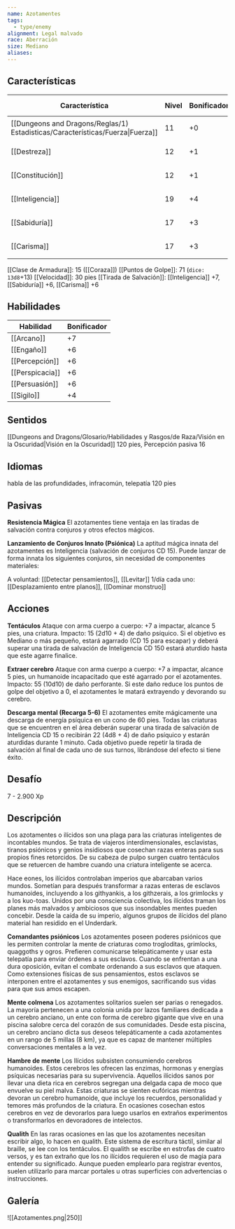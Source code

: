 ```yaml
---
name: Azotamentes
tags:
  - type/enemy
alignment: Legal malvado
race: Aberración
size: Mediano
aliases:
---
```


## Características

| Característica                                                                 | Nivel | Bonificador | Lanzar dado      |
| ------------------------------------------------------------------------------ | ----- | ----------- | ---------------- |
| [[Dungeons and Dragons/Reglas/1) Estadisticas/Características/Fuerza\|Fuerza]] | 11    | +0          | `dice: 1d20 + 0` |
| [[Destreza]]                                                                   | 12    | +1          | `dice: 1d20 + 0` |
| [[Constitución]]                                                               | 12    | +1          | `dice: 1d20 + 0` |
| [[Inteligencia]]                                                               | 19    | +4          | `dice: 1d20 + 0` |
| [[Sabiduría]]                                                                  | 17    | +3          | `dice: 1d20 + 0` |
| [[Carisma]]                                                                    | 17    | +3          | `dice: 1d20 + 0` |

[[Clase de Armadura]]: 15 ([[Coraza]])
[[Puntos de Golpe]]: 71 (`dice: 13d8`+13)
[[Velocidad]]: 30 pies
[[Tirada de Salvación]]: [[Inteligencia]] +7, [[Sabiduría]] +6, [[Carisma]] +6

## Habilidades

| Habilidad       | Bonificador |
| --------------- | ----------- |
| [[Arcano]]      | +7          |
| [[Engaño]]      | +6          |
| [[Percepción]]  | +6          |
| [[Perspicacia]] | +6          |
| [[Persuasión]]  | +6          |
| [[Sigilo]]      | +4          |

## Sentidos

[[Dungeons and Dragons/Glosario/Habilidades y Rasgos/de Raza/Visión en la Oscuridad|Visión en la Oscuridad]] 120 pies, 
Percepción pasiva 16

## Idiomas

habla de las profundidades, infracomún, telepatía 120 pies

## Pasivas

**Resistencia Mágica**
El azotamentes tiene ventaja en las tiradas de salvación contra conjuros y otros efectos mágicos.

**Lanzamiento de Conjuros Innato (Psiónica)**
La aptitud mágica innata del azotamentes es Inteligencia (salvación de conjuros CD 15). Puede lanzar de forma innata los siguientes conjuros, sin necesidad de componentes materiales:

A voluntad: [[Detectar pensamientos]], [[Levitar]]
1/día cada uno: [[Desplazamiento entre planos]], [[Dominar monstruo]]


## Acciones

**Tentáculos** 
Ataque con arma cuerpo a cuerpo: +7 a impactar, alcance 5 pies, una criatura. 
Impacto: 15 (2d10 + 4) de daño psíquico. Si el objetivo es Mediano o más pequeño, estará
agarrado (CD 15 para escapar) y deberá superar una tirada de salvación de Inteligencia CD 150 estará aturdido hasta que este agarre finalice.

**Extraer cerebro**
Ataque con arma cuerpo a cuerpo: +7 a impactar, alcance 5 pies, un humanoide incapacitado que esté agarrado por el azotamentes. 
Impacto: 55 (10d10) de daño perforante. Si este daño reduce los puntos de golpe del objetivo a 0, el azotamentes le matará extrayendo y devorando su cerebro.

**Descarga mental (Recarga 5-6)**
El azotamentes emite mágicamente una descarga de energía psíquica en un cono de 60 pies. Todas las criaturas que se encuentren en el área deberán superar una tirada de salvación de Inteligencia CD 15 o recibirán 22 (4d8 + 4) de daño psíquico y estarán aturdidas durante 1 minuto. Cada objetivo puede repetir la tirada de salvación al final de cada uno de sus turnos, librándose del efecto si tiene éxito.


## Desafío

7 - 2.900 Xp


## Descripción

Los azotamentes o ilícidos son una plaga para las criaturas inteligentes de incontables mundos. Se trata de viajeros interdimensionales, esclavistas, tiranos psiónicos y genios
insidiosos que cosechan razas enteras para sus propios fines retorcidos. De su cabeza de pulpo surgen cuatro tentáculos que se retuercen de hambre cuando una criatura inteligente se acerca.

Hace eones, los ilícidos controlaban imperios que abarcaban varios mundos. Sometían para después transformar a razas enteras de esclavos humanoides, incluyendo a los githyankis, a los githzerais, a los grimlocks y a los kuo-toas. Unidos por una consciencia colectiva, los ilícidos traman los planes más malvados y ambiciosos que sus insondables mentes pueden concebir. Desde la caída de su imperio, algunos grupos de ilícidos del plano material han residido en el Underdark. 

**Comandantes psiónicos**
Los azotamentes poseen poderes psiónicos que les permiten controlar la mente de criaturas como trogloditas, grimlocks, quaggoths y ogros. Prefieren comunicarse telepáticamente y usar esta telepatía para enviar órdenes a sus esclavos.
Cuando se enfrentan a una dura oposición, evitan el combate ordenando a sus esclavos que ataquen. Como extensiones físicas de sus pensamientos, estos esclavos se interponen entre el azotamentes y sus enemigos, sacrificando sus vidas para que sus amos escapen.

**Mente colmena**
Los azotamentes solitarios suelen ser parias o renegados. La mayoría pertenecen a una colonia unida por lazos familiares dedicada a un cerebro anciano, un ente con forma de cerebro gigante que vive en una piscina salobre cerca del corazón de sus comunidades. Desde esta piscina, un cerebro anciano dicta sus deseos telepáticamente a cada azotamentes en un rango de 5 millas (8 km), ya que es capaz de mantener múltiples conversaciones mentales a la vez.

**Hambre de mente**
Los Ilícidos subsisten consumiendo cerebros humanoides. Estos cerebros les ofrecen las enzimas, hormonas y energías psíquicas necesarias para su supervivencia. Aquellos ilícidos sanos por llevar una dieta rica en cerebros segregan una delgada capa de moco que envuelve su piel malva.
Estas criaturas se sienten eufóricas mientras devoran un cerebro humanoide, que incluye los recuerdos, personalidad y temores más profundos de la criatura. En ocasiones cosechan estos cerebros en vez de devorarlos para luego usarlos en extraños experimentos o transformarlos en devoradores de intelectos.

**Qualith**
En las raras ocasiones en las que los azotamentes necesitan escribir algo, lo hacen en qualith. Este sistema de escritura táctil, similar al braille, se lee con los tentáculos. El qualith se escribe en estrofas de cuatro versos, y es tan extraño que los no ilícidos requieren el uso de magia para entender su significado.
Aunque pueden emplearlo para registrar eventos, suelen utilizarlo para marcar portales u otras superficies con advertencias o instrucciones.

## Galería


![[Azotamentes.png|250]]